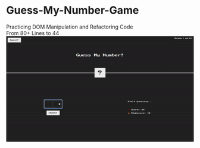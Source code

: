 # Guess-My-Number-Game
Practicing DOM Manipulation and Refactoring Code 
<br>
From 80+ Lines to 44
<br>
<img src="https://github.com/Jamesserra/Guess-My-Number-Game/blob/main/Guess%20My%20Number.gif?raw=true"/>
